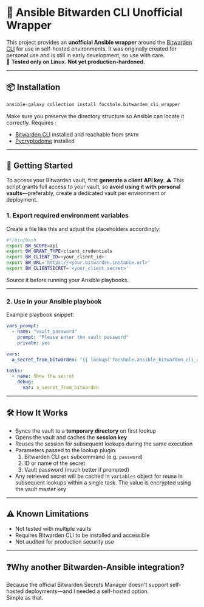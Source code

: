 # 🔐 Ansible Bitwarden CLI Unofficial Wrapper

This project provides an **unofficial Ansible wrapper** around the [Bitwarden CLI](https://bitwarden.com/help/cli/) for use in self-hosted environments. It was originally created for personal use and is still in early development, so use with care.  
🧪 **Tested only on Linux. Not yet production-hardened.**

---

## 📦 Installation

```bash
ansible-galaxy collection install focshole.bitwarden_cli_wrapper
```

Make sure you preserve the directory structure so Ansible can locate it correctly.
Requires :

- [Bitwarden CLI](https://bitwarden.com/help/cli/) installed and reachable from `$PATH`
- [Pycryptodome](https://pycryptodome.readthedocs.io/en/latest/src/introduction.html) installed

---

## 🚀 Getting Started

To access your Bitwarden vault, first **generate a client API key**. ⚠️ This script grants full access to your vault, so **avoid using it with personal vaults**—preferably, create a dedicated vault per environment or deployment.

### 1. Export required environment variables

Create a file like this and adjust the placeholders accordingly:

```bash
#!/bin/bash
export BW_SCOPE=api
export BW_GRANT_TYPE=client_credentials
export BW_CLIENT_ID=<your_client_id>
export BW_URL='https://<your.bitwarden.instance.url>'
export BW_CLIENTSECRET='<your_client_secret>'
```

Source it before running your Ansible playbooks.

---

### 2. Use in your Ansible playbook

Example playbook snippet:

```yaml
vars_prompt:
  - name: "vault_password"
    prompt: "Please enter the vault password"
    private: yes

vars:
  a_secret_from_bitwarden: "{{ lookup('focshole.ansible_bitwarden_cli_wrapper.lookup', 'password', '<secret_id>', vault_password) }}"

tasks:
  - name: Show the secret
    debug:
      var: a_secret_from_bitwarden
```

---

## 🛠️ How It Works

- Syncs the vault to a **temporary directory** on first lookup
- Opens the vault and caches the **session key**
- Reuses the session for subsequent lookups during the same execution
- Parameters passed to the lookup plugin:
  1. Bitwarden CLI `get` subcommand (e.g. `password`)
  2. ID or name of the secret
  3. Vault password (much better if prompted)
- Any retrieved secret will be cached in `variables` object for reuse in subsequent lookups within a single task. The value is encrypted using the vault master key

---

## ⚠️ Known Limitations

- Not tested with multiple vaults
- Requires Bitwarden CLI to be installed and accessible
- Not audited for production security use

---

## ❓Why another Bitwarden-Ansible integration?

Because the official Bitwarden Secrets Manager doesn't support self-hosted deployments—and I needed a self-hosted option.  
Simple as that.
